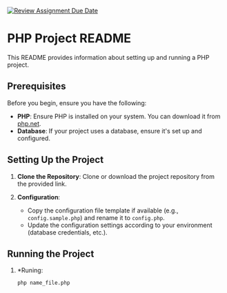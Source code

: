 [![Review Assignment Due Date](https://classroom.github.com/assets/deadline-readme-button-24ddc0f5d75046c5622901739e7c5dd533143b0c8e959d652212380cedb1ea36.svg)](https://classroom.github.com/a/hy8NMZUz)

# PHP Project README

This README provides information about setting up and running a PHP project.

## Prerequisites

Before you begin, ensure you have the following:

- **PHP**: Ensure PHP is installed on your system. You can download it from [php.net](https://www.php.net/).
- **Database**: If your project uses a database, ensure it's set up and configured.

## Setting Up the Project

1. **Clone the Repository**: Clone or download the project repository from the provided link.

2. **Configuration**:
   - Copy the configuration file template if available (e.g., `config.sample.php`) and rename it to `config.php`.
   - Update the configuration settings according to your environment (database credentials, etc.).

## Running the Project

1. *Runing:

   ```bash
   php name_file.php
